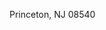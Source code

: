 <Token xmlns:xlink="http://www.w3.org/1999/xlink">Princeton, NJ 08540</Token>

<!--HONumber=Jul16_HO3-->


